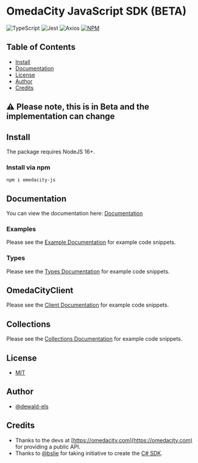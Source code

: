 # OmedaCity JavaScript SDK (BETA)

![TypeScript](https://img.shields.io/badge/TypeScript-007ACC?style=for-the-badge&logo=typescript&logoColor=white) ![Jest](https://img.shields.io/badge/Jest-C21325?style=for-the-badge&logo=jest&logoColor=white) ![Axios](https://img.shields.io/badge/axios-671ddf?&style=for-the-badge&logo=axios&logoColor=white) [![NPM](https://img.shields.io/badge/npm-CB3837?style=for-the-badge&logo=npm&logoColor=white)](https://www.npmjs.com/package/omedacity-js)

## Table of Contents

- [Install](#install)
- [Documentation](#documentation)
- [License](#license)
- [Author](#author)
- [Credits](#credits)

## ⚠️ Please note, this is in Beta and the implementation can change

## Install

The package requires NodeJS 16+.

### Install via npm

```shell
npm i omedacity-js
```

## Documentation

You can view the documentation here: [Documentation](./docs/README.md)

### Examples

Please see the [Example Documentation](./docs/examples/README.md) for example code snippets.

### Types

Please see the [Types Documentation](./docs/types/README.md) for example code snippets.

## OmedaCityClient

Please see the [Client Documentation](./docs/client/README.md) for example code snippets.

## Collections

Please see the [Collections Documentation](./docs/collections/README.md) for example code snippets.

## License

- [MIT](./LICENSE.md)

## Author

- [@dewald-els](https://github.com/dewald-els)

## Credits

- Thanks to the devs at [https://omedacity.com](https://omedacity.com) for providing a public API.
- Thanks to [@bslie](https://github.com/bslie) for taking initiative to create the [C# SDK](https://github.com/bslie/OmedaCity).
